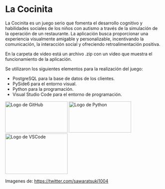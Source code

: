 # La Cocinita

La Cocinita es un juego serio que fomenta el desarrollo cognitivo y habilidades sociales de los niños con autismo a través de la simulación de la operación de un restaurante. La aplicación busca proporcionar una experiencia visualmente amigable y personalizable, incentivando la comunicación, la interacción social y ofreciendo retroalimentación positiva.

En la carpeta de video está un archivo .zip con un video que muestra el funcionamiento de la aplicación. 

Se utilizaron los siguientes elementos para la realización del juego:

- PostgreSQL para la base de datos de los clientes.
- PySide6 para el entorno visual.
- Python para la programación.
- Visual Studio Code para el entorno de programación.

<img src="https://github.com/SAWARATSUKI/ServiceLogos/blob/main/GitHub/GitHub.png" alt="Logo de GitHub" width="200" height="100"> <img src="https://github.com/SAWARATSUKI/ServiceLogos/blob/main/Python/Python.png" alt="Logo de Python" width="200" height="100"> <img src="https://github.com/SAWARATSUKI/ServiceLogos/blob/main/VisualStudioCode/VisualStudioCodeRound.png" alt="Logo de VSCode" width="200" height="130">

Imagenes de: https://twitter.com/sawaratsuki1004
